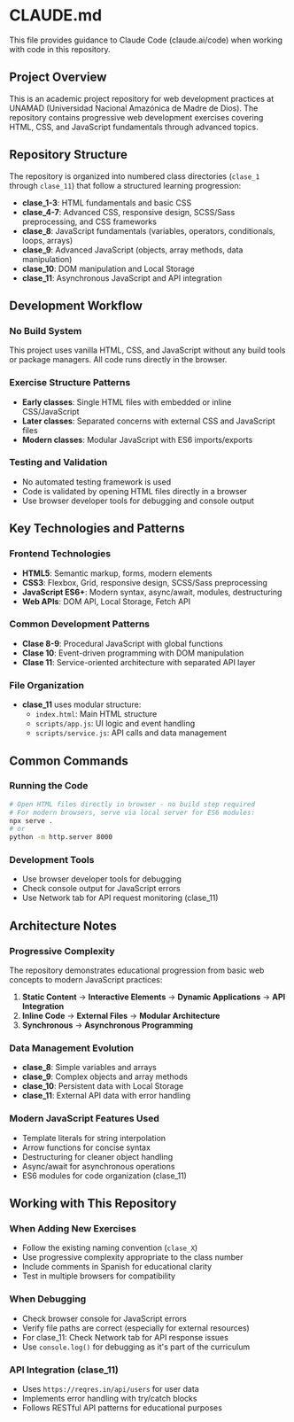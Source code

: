 # CLAUDE.md

This file provides guidance to Claude Code (claude.ai/code) when working with code in this repository.

## Project Overview

This is an academic project repository for web development practices at UNAMAD (Universidad Nacional Amazónica de Madre de Dios). The repository contains progressive web development exercises covering HTML, CSS, and JavaScript fundamentals through advanced topics.

## Repository Structure

The repository is organized into numbered class directories (`clase_1` through `clase_11`) that follow a structured learning progression:

- **clase_1-3**: HTML fundamentals and basic CSS
- **clase_4-7**: Advanced CSS, responsive design, SCSS/Sass preprocessing, and CSS frameworks
- **clase_8**: JavaScript fundamentals (variables, operators, conditionals, loops, arrays)
- **clase_9**: Advanced JavaScript (objects, array methods, data manipulation)
- **clase_10**: DOM manipulation and Local Storage
- **clase_11**: Asynchronous JavaScript and API integration

## Development Workflow

### No Build System
This project uses vanilla HTML, CSS, and JavaScript without any build tools or package managers. All code runs directly in the browser.

### Exercise Structure Patterns
- **Early classes**: Single HTML files with embedded or inline CSS/JavaScript
- **Later classes**: Separated concerns with external CSS and JavaScript files
- **Modern classes**: Modular JavaScript with ES6 imports/exports

### Testing and Validation
- No automated testing framework is used
- Code is validated by opening HTML files directly in a browser
- Use browser developer tools for debugging and console output

## Key Technologies and Patterns

### Frontend Technologies
- **HTML5**: Semantic markup, forms, modern elements
- **CSS3**: Flexbox, Grid, responsive design, SCSS/Sass preprocessing
- **JavaScript ES6+**: Modern syntax, async/await, modules, destructuring
- **Web APIs**: DOM API, Local Storage, Fetch API

### Common Development Patterns
- **Clase 8-9**: Procedural JavaScript with global functions
- **Clase 10**: Event-driven programming with DOM manipulation
- **Clase 11**: Service-oriented architecture with separated API layer

### File Organization
- **clase_11** uses modular structure:
  - `index.html`: Main HTML structure
  - `scripts/app.js`: UI logic and event handling
  - `scripts/service.js`: API calls and data management

## Common Commands

### Running the Code
```bash
# Open HTML files directly in browser - no build step required
# For modern browsers, serve via local server for ES6 modules:
npx serve .
# or
python -m http.server 8000
```

### Development Tools
- Use browser developer tools for debugging
- Check console output for JavaScript errors
- Use Network tab for API request monitoring (clase_11)

## Architecture Notes

### Progressive Complexity
The repository demonstrates educational progression from basic web concepts to modern JavaScript practices:

1. **Static Content** → **Interactive Elements** → **Dynamic Applications** → **API Integration**
2. **Inline Code** → **External Files** → **Modular Architecture**
3. **Synchronous** → **Asynchronous Programming**

### Data Management Evolution
- **clase_8**: Simple variables and arrays
- **clase_9**: Complex objects and array methods
- **clase_10**: Persistent data with Local Storage
- **clase_11**: External API data with error handling

### Modern JavaScript Features Used
- Template literals for string interpolation
- Arrow functions for concise syntax
- Destructuring for cleaner object handling
- Async/await for asynchronous operations
- ES6 modules for code organization (clase_11)

## Working with This Repository

### When Adding New Exercises
- Follow the existing naming convention (`clase_X`)
- Use progressive complexity appropriate to the class number
- Include comments in Spanish for educational clarity
- Test in multiple browsers for compatibility

### When Debugging
- Check browser console for JavaScript errors
- Verify file paths are correct (especially for external resources)
- For clase_11: Check Network tab for API response issues
- Use `console.log()` for debugging as it's part of the curriculum

### API Integration (clase_11)
- Uses `https://reqres.in/api/users` for user data
- Implements error handling with try/catch blocks
- Follows RESTful API patterns for educational purposes